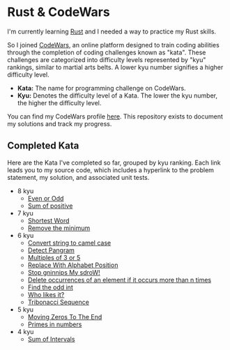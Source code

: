 # Rust & CodeWars

I'm currently learning [Rust](https://www.rust-lang.org/) and I needed a way to practice my Rust skills.

So I joined [CodeWars](https://www.codewars.com/), an online platform designed to train coding abilities through the completion of coding challenges known as "kata". These challenges are categorized into difficulty levels represented by "kyu" rankings, similar to martial arts belts. A lower kyu number signifies a higher difficulty level.

- **Kata:** The name for programming challenge on CodeWars.
- **Kyu:** Denotes the difficulty level of a Kata. The lower the kyu number, the higher the difficulty level.

You can find my CodeWars profile [here](https://www.codewars.com/users/bondeluke). This repository exists to document my solutions and track my progress. 

## Completed Kata
Here are the Kata I've completed so far, grouped by kyu ranking. Each link leads you to my source code, which includes a hyperlink to the problem statement, my solution, and associated unit tests.
- 8 kyu
  - [Even or Odd](src/even_or_odd.rs)
  - [Sum of positive](src/positive_sum.rs)
- 7 kyu
  - [Shortest Word](src/find_short.rs)
  - [Remove the minimum](src/remove_smallest.rs)
- 6 kyu
  - [Convert string to camel case](src/to_camel_case.rs)
  - [Detect Pangram](src/is_pangram.rs)
  - [Multiples of 3 or 5](src/multiples_of_3_or_5.rs)
  - [Replace With Alphabet Position](src/alphabet_position.rs)
  - [Stop gninnips My sdroW!](src/spin_words.rs)
  - [Delete occurrences of an element if it occurs more than n times](src/delete_nth.rs)
  - [Find the odd int](src/find_odd.rs)
  - [Who likes it?](src/likes.rs)
  - [Tribonacci Sequence](src/tribonacci.rs)
- 5 kyu
  - [Moving Zeros To The End](src/move_zeros.rs)
  - [Primes in numbers](src/prime_factors.rs)
- 4 kyu
  - [Sum of Intervals](src/sum_intervals.rs)
